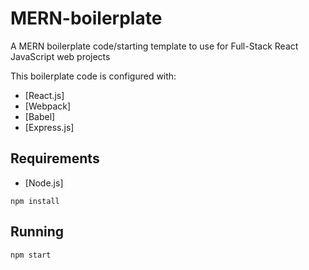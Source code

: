 # MERN-boilerplate
A MERN boilerplate code/starting template to use for Full-Stack React JavaScript web projects

This boilerplate code is configured with: 
 - [React.js]
 - [Webpack]
 - [Babel]
 - [Express.js]
  
## Requirements

- [Node.js]

```shell
npm install
```

## Running
```
npm start
```